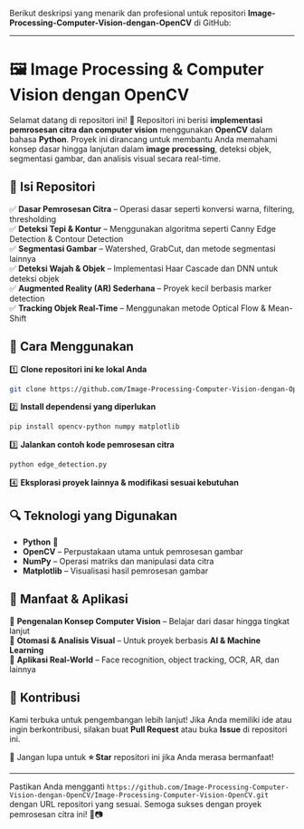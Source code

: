 Berikut deskripsi yang menarik dan profesional untuk repositori **Image-Processing-Computer-Vision-dengan-OpenCV** di GitHub:  

---

# 🖼️ **Image Processing & Computer Vision dengan OpenCV**  

Selamat datang di repositori ini! 🎉 Repositori ini berisi **implementasi pemrosesan citra dan computer vision** menggunakan **OpenCV** dalam bahasa **Python**. Proyek ini dirancang untuk membantu Anda memahami konsep dasar hingga lanjutan dalam **image processing**, deteksi objek, segmentasi gambar, dan analisis visual secara real-time.  

## 📂 **Isi Repositori**  
✅ **Dasar Pemrosesan Citra** – Operasi dasar seperti konversi warna, filtering, thresholding  
✅ **Deteksi Tepi & Kontur** – Menggunakan algoritma seperti Canny Edge Detection & Contour Detection  
✅ **Segmentasi Gambar** – Watershed, GrabCut, dan metode segmentasi lainnya  
✅ **Deteksi Wajah & Objek** – Implementasi Haar Cascade dan DNN untuk deteksi objek  
✅ **Augmented Reality (AR) Sederhana** – Proyek kecil berbasis marker detection  
✅ **Tracking Objek Real-Time** – Menggunakan metode Optical Flow & Mean-Shift  

## 🚀 **Cara Menggunakan**  
1️⃣ **Clone repositori ini ke lokal Anda**  
   ```bash
   git clone https://github.com/Image-Processing-Computer-Vision-dengan-OpenCV/Image-Processing-Computer-Vision-OpenCV.git
   ```  
2️⃣ **Install dependensi yang diperlukan**  
   ```bash
   pip install opencv-python numpy matplotlib  
   ```  
3️⃣ **Jalankan contoh kode pemrosesan citra**  
   ```bash
   python edge_detection.py
   ```  
4️⃣ **Eksplorasi proyek lainnya & modifikasi sesuai kebutuhan**  

## 🔍 **Teknologi yang Digunakan**  
- **Python** 🐍  
- **OpenCV** – Perpustakaan utama untuk pemrosesan gambar  
- **NumPy** – Operasi matriks dan manipulasi data citra  
- **Matplotlib** – Visualisasi hasil pemrosesan gambar  

## 🎯 **Manfaat & Aplikasi**  
🔹 **Pengenalan Konsep Computer Vision** – Belajar dari dasar hingga tingkat lanjut  
🔹 **Otomasi & Analisis Visual** – Untuk proyek berbasis **AI & Machine Learning**  
🔹 **Aplikasi Real-World** – Face recognition, object tracking, OCR, AR, dan lainnya  

## 🤝 **Kontribusi**  
Kami terbuka untuk pengembangan lebih lanjut! Jika Anda memiliki ide atau ingin berkontribusi, silakan buat **Pull Request** atau buka **Issue** di repositori ini.  

📢 Jangan lupa untuk **⭐ Star** repositori ini jika Anda merasa bermanfaat!  

---

Pastikan Anda mengganti `https://github.com/Image-Processing-Computer-Vision-dengan-OpenCV/Image-Processing-Computer-Vision-OpenCV.git` dengan URL repositori yang sesuai. Semoga sukses dengan proyek pemrosesan citra ini! 🚀📷

